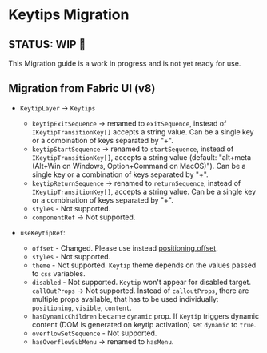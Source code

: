 # Keytips Migration

## STATUS: WIP 🚧

This Migration guide is a work in progress and is not yet ready for use.

## Migration from Fabric UI (v8)

- `KeytipLayer` -> `Keytips`

  - `keytipExitSequence` -> renamed to `exitSequence`, instead of `IKeytipTransitionKey[]`
    accepts a string value. Can be a single key or a combination of keys separated by "+".
  - `keytipStartSequence` -> renamed to `startSequence`, instead of `IKeytipTransitionKey[]`,
    accepts a string value (default: "alt+meta (Alt+Win on Windows, Option+Command on MacOS)"). Can be a single key or a combination of keys separated by "+".
  - `keytipReturnSequence` -> renamed to `returnSequence`, instead of `IKeytipTransitionKey[]`,
    accepts a string value. Can be a single key or a combination of keys separated by "+".
  - `styles` - Not supported.
  - `componentRef` -> Not supported.

- `useKeytipRef`:
  - `offset` - Changed. Please use instead [positioning.offset](https://react.fluentui.dev/?path=/docs/concepts-developer-positioning-components--docs#offset-value).
  - `styles` - Not supported.
  - `theme` - Not supported. `Keytip` theme depends on the values passed to `css` variables.
  - `disabled` - Not supported. `Keytip` won't appear for disabled target.
    `callOutProps` -> Not supported. Instead of `calloutProps`, there are multiple props available, that has to be used individually: `positioning`, `visible`, `content`.
  - `hasDynamicChildren` became `dynamic` prop. If `Keytip` triggers dynamic content (DOM is generated on keytip activation) set `dynamic` to `true`.
  - `overflowSetSequence` - Not supported.
  - `hasOverflowSubMenu` -> renamed to `hasMenu`.
